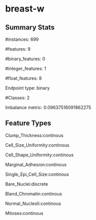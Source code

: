 # breast-w

## Summary Stats

#instances: 699

#features: 9

  #binary_features: 0

  #integer_features: 1

  #float_features: 8

Endpoint type: binary

#Classes: 2

Imbalance metric: 0.09637516091862275

## Feature Types

 Clump_Thickness:continous

Cell_Size_Uniformity:continous

Cell_Shape_Uniformity:continous

Marginal_Adhesion:continous

Single_Epi_Cell_Size:continous

Bare_Nuclei:discrete

Bland_Chromatin:continous

Normal_Nucleoli:continous

Mitoses:continous

